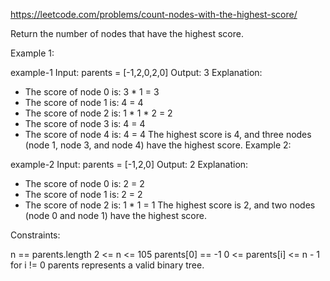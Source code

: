 https://leetcode.com/problems/count-nodes-with-the-highest-score/

Return the number of nodes that have the highest score.

 

Example 1:

example-1
Input: parents = [-1,2,0,2,0]
Output: 3
Explanation:
- The score of node 0 is: 3 * 1 = 3
- The score of node 1 is: 4 = 4
- The score of node 2 is: 1 * 1 * 2 = 2
- The score of node 3 is: 4 = 4
- The score of node 4 is: 4 = 4
The highest score is 4, and three nodes (node 1, node 3, and node 4) have the highest score.
Example 2:

example-2
Input: parents = [-1,2,0]
Output: 2
Explanation:
- The score of node 0 is: 2 = 2
- The score of node 1 is: 2 = 2
- The score of node 2 is: 1 * 1 = 1
The highest score is 2, and two nodes (node 0 and node 1) have the highest score.
 

Constraints:

n == parents.length
2 <= n <= 105
parents[0] == -1
0 <= parents[i] <= n - 1 for i != 0
parents represents a valid binary tree.